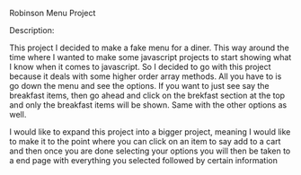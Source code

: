 Robinson Menu Project

Description:

This project I decided to make a fake menu for a diner. This way around the time where I wanted to make some javascript projects to start showing what I know when it comes to 
javascript. So I decided to go with this project because it deals with some higher order array methods. All you have to is go down the menu and see the options. If you want to 
just see say the breakfast items, then go ahead and click on the brekfast section at the top and only the breakfast items will be shown. Same with the other options as well. 

I would like to expand this project into a bigger project, meaning I would like to make it to the point where you can click on an item to say add to a cart and then once you are done selecting your options you will then be taken to a end page with everything you selected followed by certain information

